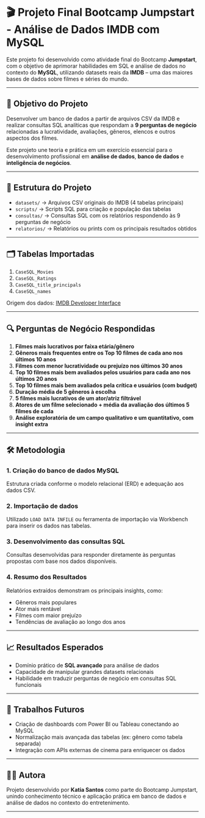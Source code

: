 # 🎬 Projeto Final Bootcamp Jumpstart - Análise de Dados IMDB com MySQL

Este projeto foi desenvolvido como atividade final do Bootcamp **Jumpstart**, com o objetivo de aprimorar habilidades em SQL e análise de dados no contexto do **MySQL**, utilizando datasets reais da **IMDB** – uma das maiores bases de dados sobre filmes e séries do mundo.

---

## 🧠 Objetivo do Projeto

Desenvolver um banco de dados a partir de arquivos CSV da IMDB e realizar consultas SQL analíticas que respondam a **9 perguntas de negócio** relacionadas a lucratividade, avaliações, gêneros, elencos e outros aspectos dos filmes.

Este projeto une teoria e prática em um exercício essencial para o desenvolvimento profissional em **análise de dados**, **banco de dados** e **inteligência de negócios**.

---

## 📁 Estrutura do Projeto

- `datasets/` → Arquivos CSV originais do IMDB (4 tabelas principais)
- `scripts/` → Scripts SQL para criação e população das tabelas
- `consultas/` → Consultas SQL com os relatórios respondendo às 9 perguntas de negócio
- `relatorios/` → Relatórios ou prints com os principais resultados obtidos

---

## 🗂️ Tabelas Importadas

1. `CaseSQL_Movies`
2. `CaseSQL_Ratings`
3. `CaseSQL_title_principals`
4. `CaseSQL_names`

Origem dos dados: [IMDB Developer Interface](https://www.imdb.com/interfaces/)

---

## 🔍 Perguntas de Negócio Respondidas

1. **Filmes mais lucrativos por faixa etária/gênero**
2. **Gêneros mais frequentes entre os Top 10 filmes de cada ano nos últimos 10 anos**
3. **Filmes com menor lucratividade ou prejuízo nos últimos 30 anos**
4. **Top 10 filmes mais bem avaliados pelos usuários para cada ano nos últimos 20 anos**
5. **Top 10 filmes mais bem avaliados pela crítica e usuários (com budget)**
6. **Duração média de 5 gêneros à escolha**
7. **5 filmes mais lucrativos de um ator/atriz filtrável**
8. **Atores de um filme selecionado + média da avaliação dos últimos 5 filmes de cada**
9. **Análise exploratória de um campo qualitativo e um quantitativo, com insight extra**

---

## 🛠️ Metodologia

### 1. Criação do banco de dados MySQL
Estrutura criada conforme o modelo relacional (ERD) e adequação aos dados CSV.

### 2. Importação de dados
Utilizado `LOAD DATA INFILE` ou ferramenta de importação via Workbench para inserir os dados nas tabelas.

### 3. Desenvolvimento das consultas SQL
Consultas desenvolvidas para responder diretamente às perguntas propostas com base nos dados disponíveis.

### 4. Resumo dos Resultados
Relatórios extraídos demonstram os principais insights, como:
- Gêneros mais populares
- Ator mais rentável
- Filmes com maior prejuízo
- Tendências de avaliação ao longo dos anos

---

## 📈 Resultados Esperados

- Domínio prático de **SQL avançado** para análise de dados
- Capacidade de manipular grandes datasets relacionais
- Habilidade em traduzir perguntas de negócio em consultas SQL funcionais

---

## 🔄 Trabalhos Futuros

- Criação de dashboards com Power BI ou Tableau conectando ao MySQL
- Normalização mais avançada das tabelas (ex: gênero como tabela separada)
- Integração com APIs externas de cinema para enriquecer os dados

---

## 👩‍💻 Autora

Projeto desenvolvido por **Katia Santos** como parte do Bootcamp Jumpstart, unindo conhecimento técnico e aplicação prática em banco de dados e análise de dados no contexto do entretenimento.

---